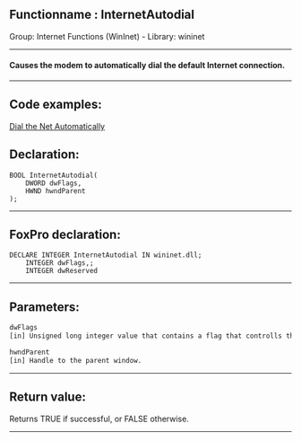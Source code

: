 <link rel="stylesheet" type="text/css" href="../../css/win32api.css">  
<link rel="stylesheet" href="https://cdnjs.cloudflare.com/ajax/libs/font-awesome/4.7.0/css/font-awesome.min.css">

## Functionname : InternetAutodial
Group: Internet Functions (WinInet) - Library: wininet    
***  


#### Causes the modem to automatically dial the default Internet connection.
***  


## Code examples:
[Dial the Net Automatically](../../samples/sample_140.md)  

## Declaration:
```foxpro  
BOOL InternetAutodial(
	DWORD dwFlags,
    HWND hwndParent
);  
```  
***  


## FoxPro declaration:
```foxpro  
DECLARE INTEGER InternetAutodial IN wininet.dll;
	INTEGER dwFlags,;
	INTEGER dwReserved  
```  
***  


## Parameters:
```txt  
dwFlags
[in] Unsigned long integer value that contains a flag that controlls this operation.

hwndParent
[in] Handle to the parent window.  
```  
***  


## Return value:
Returns TRUE if successful, or FALSE otherwise.  
***  

